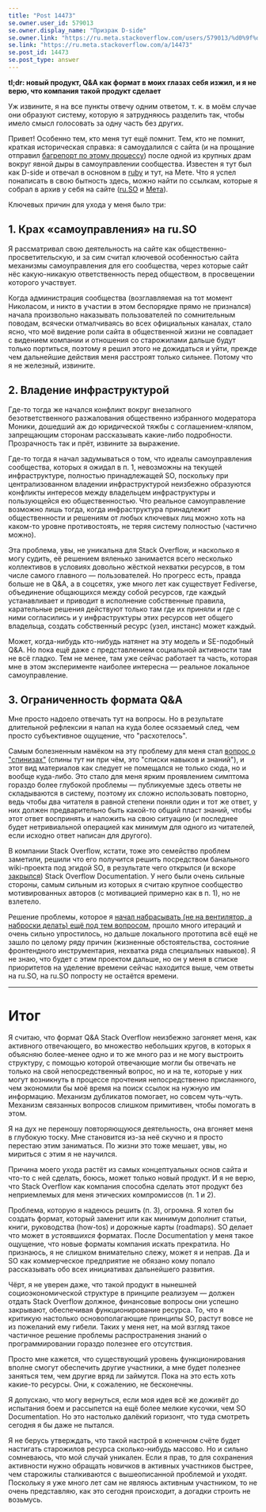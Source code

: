 ```yaml
---
title: "Post 14473"
se.owner.user_id: 579013
se.owner.display_name: "Призрак D-side"
se.owner.link: "https://ru.meta.stackoverflow.com/users/579013/%d0%9f%d1%80%d0%b8%d0%b7%d1%80%d0%b0%d0%ba-d-side"
se.link: "https://ru.meta.stackoverflow.com/a/14473"
se.post_id: 14473
se.post_type: answer
---
```

<p><strong>tl;dr: новый продукт, Q&amp;A как формат в моих глазах себя изжил, и я не верю, что компания такой продукт сделает</strong></p>
<p>Уж извините, я на все пункты отвечу одним ответом, т. к. в моём случае они образуют систему, которую я затрудняюсь разделить так, чтобы имело смысл голосовать за одну часть без других.</p>
<p>Привет! Особенно тем, кто меня тут ещё помнит. Тем, кто не помнит, краткая историческая справка: я самоудалился с сайта (и на прощание отправил <a href="https://ru.meta.stackoverflow.com/questions/9349/%d0%9d%d0%b5-%d0%bf%d0%b5%d1%80%d0%b5%d0%b2%d0%b5%d0%b4%d0%b5%d0%bd%d0%be-%d1%81%d0%be%d0%be%d0%b1%d1%89%d0%b5%d0%bd%d0%b8%d0%b5-%d0%bd%d0%b0%d0%b7%d0%bd%d0%b0%d1%87%d0%b5%d0%bd%d0%be-%d1%83%d0%b4%d0%b0%d0%bb%d0%b5%d0%bd%d0%b8%d0%b5-%d0%bf%d1%80%d0%be%d1%84%d0%b8%d0%bb%d1%8f?rq=1">багрепорт по этому процессу</a>) после одной из крупных драм вокруг явной дыры в самоуправлении сообщества. Известен я тут был как D-side и отвечал в основном в <a href="https://ru.stackoverflow.com/questions/tagged/ruby" class="s-tag post-tag" title="показать вопросы с меткой [ruby]" aria-label="показать вопросы с меткой [ruby]" rel="tag" aria-labelledby="tag-ruby-tooltip-container" data-tag-menu-origin="Unknown">ruby</a> и тут, на Мете. Что я успел понаписать в свою бытность здесь, можно найти по ссылкам, которые я собрал в архив у себя на сайте (<a href="https://dside.ru/archive/ru_stackoverflow/" rel="nofollow noreferrer">ru.SO</a> и <a href="https://dside.ru/archive/ru_meta_stackoverflow/" rel="nofollow noreferrer">Мета</a>).</p>
<p>Ключевых причин для ухода у меня было три:</p>
<h2>1. Крах «самоуправления» на ru.SO</h2>
<p>Я рассматривал свою деятельность на сайте как общественно-просветительскую, и за сим считал ключевой особенностью сайта механизмы самоуправления для его сообщества, через которые сайт нёс какую-никакую ответственность перед обществом, в просвещении которого участвует.</p>
<p>Когда администрация сообщества (возглавляемая на тот момент Николасом, и никто в участии в этом беспорядке прямо не признался) начала произвольно наказывать пользователей по сомнительным поводам, всячески отмалчиваясь во всех официальных каналах, стало ясно, что моё видение роли сайта в общественной жизни не совпадает с видением компании и отношения со старожилами дальше будут только портиться, поэтому я решил этого не дожидаться и уйти, прежде чем дальнейшие действия меня расстроят только сильнее. Потому что я не железный, извините.</p>
<h2>2. Владение инфраструктурой</h2>
<p>Где-то тогда же начался конфликт вокруг внезапного безответственного разжалования общественно избранного модератора Моники, дошедший аж до юридической тяжбы с соглашением-кляпом, запрещающим сторонам рассказывать какие-либо подробности. Прозрачность так и прёт, извините за выражение.</p>
<p>Где-то тогда я начал задумываться о том, что идеалы самоуправления сообщества, которых я ожидал в п. 1, невозможны на текущей инфраструктуре, полностью принадлежащей SO, поскольку при централизованном владении инфраструктурой неизбежно образуются конфликты интересов между владельцем инфраструктуры и пользующейся ею общественностью. Что реальное самоуправление возможно лишь тогда, когда инфраструктура принадлежит общественности и решениям от любых ключевых лиц можно хоть на каком-то уровне противостоять, не теряя систему полностью (частично можно).</p>
<p>Эта проблема, увы, не уникальна для Stack Overflow, и насколько я могу судить, её решением вяленько занимается всего несколько коллективов в условиях довольно жёсткой нехватки ресурсов, в том числе самого главного — пользователей. Но прогресс есть, правда больше не в Q&amp;A, а в соцсетях, уже много лет как существует Fediverse, объединение общающихся между собой ресурсов, где каждый устанавливает и приводит в исполнение собственные правила, карательные решения действуют только там где их приняли и где с ними согласились и у инфраструктуры этих ресурсов нет общего владельца, создать собственный ресурс (узел, инстанс) может каждый.</p>
<p>Может, когда-нибудь кто-нибудь натянет на эту модель и SE-подобный Q&amp;A. Но пока ещё даже с представлением социальной активности там не всё гладко. Тем не менее, там уже сейчас работает та часть, которая мне в этом эксперименте наиболее интересна — реальное локальное самоуправление.</p>
<h2>3. Ограниченность формата Q&amp;A</h2>
<p>Мне просто надоело отвечать тут на вопросы. Но в результате длительной рефлексии я напал на куда более осязаемый след, чем просто субъективное ощущение, что &quot;расхотелось&quot;.</p>
<p>Самым болезненным намёком на эту проблему для меня стал <a href="https://ru.meta.stackoverflow.com/q/2790/579013">вопрос о &quot;спинизах&quot;</a> (спины тут ни при чём, это &quot;списки навыков и знаний&quot;), и этот вид материалов как следует не помещался не только сюда, но и вообще куда-либо. Это стало для меня ярким проявлением симптома гораздо более глубокой проблемы — публикуемые здесь ответы не складываются в систему, поэтому их сложно использовать повторно, ведь чтобы два читателя в равной степени поняли один и тот же ответ, у них должен предварительно быть какой-то общий пласт знаний, чтобы этот ответ воспринять и наложить на свою ситуацию (и последнее будет нетривиальной операцией как минимум для одного из читателей, если исходно ответ написан для другого).</p>
<p>В компании Stack Overflow, кстати, тоже это семейство проблем заметили, решили что его получится решить посредством банального wiki-проекта под эгидой SO, в результате чего открылся (и вскоре <a href="https://meta.stackoverflow.com/questions/354217/sunsetting-documentation">закрылся</a>) Stack Overflow Documentation. У него были очень сильные стороны, самым сильным из которых я считаю крупное сообщество мотивированных авторов (с мотивацией примерно как в п. 1), но не взлетело.</p>
<p>Решение проблемы, которое я <a href="https://ru.meta.stackoverflow.com/a/2793/579013">начал набрасывать (не на вентилятор, а наброски делать) ещё под тем вопросом</a>, прошло много итераций и очень сильно упростилось, но дальше локального прототипа всё ещё не зашло по целому ряду причин (жизненные обстоятельства, состояние фронтендного инструментария, нехватка ряда специальных навыков). Я не знаю, что будет с этим проектом дальше, но он у меня в списке приоритетов на уделение времени сейчас находится выше, чем ответы на ru.SO, на ru.SO попросту не остаётся времени.</p>
<hr />
<h1>Итог</h1>
<p>Я считаю, что формат Q&amp;A Stack Overflow неизбежно загоняет меня, как активного отвечающего, во множество небольших кругов, в которых я объясняю более-менее одно и то же много раз и не могу выстроить структуру, с помощью которой отвечающие могли бы отвечать не только на свой непосредственный вопрос, но и на те, которые у них могут возникнуть в процессе прочтения непосредственно присланного, чем экономили бы моё время на поиск ссылок на нужную им информацию. Механизм дубликатов помогает, но совсем чуть-чуть. Механизм связанных вопросов слишком примитивен, чтобы помогать в этом.</p>
<p>Я на дух не переношу повторяющуюся деятельность, она вгоняет меня в глубокую тоску. Мне становится из-за неё скучно и я просто перестаю этим заниматься. По жизни это тоже мешает, увы, но мириться с этим я не научился.</p>
<p>Причина моего ухода растёт из самых концептуальных основ сайта и что-то с ней сделать, боюсь, может только новый продукт. И я не верю, что Stack Overflow как компания способна сделать этот продукт без неприемлемых для меня этических компромиссов (п. 1 и 2).</p>
<p>Проблема, которую я надеюсь решить (п. 3), огромна. Я хотел бы создать формат, который заменит или как минимум дополнит статьи, книги, руководства (how-tos) и дорожные карты (roadmaps). SO делает что может в <em>устоявшихся</em> форматах. После Documentation у меня такое ощущение, что новые форматы компания искать прекратила. Но признаюсь, я не слишком внимательно слежу, может я и неправ. Да и SO как коммерческое предприятие не обязано кому попало рассказывать обо всех инициативах дальнейшего развития.</p>
<p>Чёрт, я не уверен даже, что такой продукт в нынешней социоэкономической структуре в принципе реализуем — должен отдать Stack Overflow должное, финансовые вопросы они успешно закрывают, обеспечивая функционирование ресурса. То, что я критикую настолько основополагающие принципы SO, растут вовсе не из пожеланий ему гибели. Таких у меня нет, на мой взгляд такое частичное решение проблемы распространения знаний о программировании гораздо полезнее его отсутствия.</p>
<p>Просто мне кажется, что существующий уровень функционирования вполне смогут обеспечить другие участники, а мне будет полезнее заняться тем, чем другие вряд ли займутся. Пока на это есть хоть какие-то ресурсы. Они, к сожалению, не бесконечны.</p>
<p>Я допускаю, что могу вернуться, если моя идея всё же доживёт до испытания боем и рассыпется на ещё более мелкие кусочки, чем SO Documentation. Но это настолько далёкий горизонт, что туда смотреть сегодня я бы даже не пытался.</p>
<p>Я не берусь утверждать, что такой настрой в конечном счёте будет настигать старожилов ресурса сколько-нибудь массово. Но и сильно сомневаюсь, что мой случай уникален. Если я прав, то для сохранения активности нужно обращать новичков в активных участников быстрее, чем старожилы сталкиваются с вышеописанной проблемой и уходят. Поскольку я уже много лет сам не являюсь активным участником, то не очень представляю, как это сегодня происходит, а догадки строить не возьмусь.</p>
